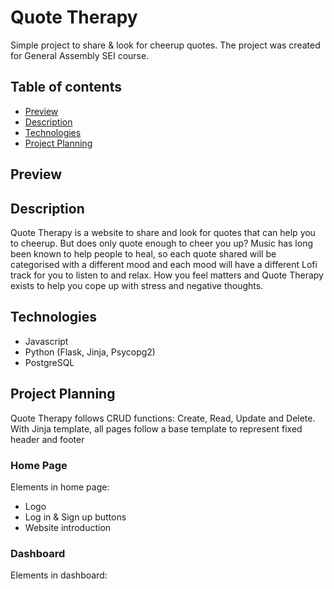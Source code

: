 # Quote Therapy
Simple project to share & look for cheerup quotes. The project was created for General Assembly SEI course.

## Table of contents
* [Preview](#preview)
* [Description](#description)
* [Technologies](#technologies)
* [Project Planning](#project-planning)


## Preview

## Description
Quote Therapy is a website to share and look for quotes that can help you to cheerup. But does only quote enough to cheer you up? Music has long been known to help people to heal, so each quote shared will be categorised with a different mood and each mood will have a different Lofi track for you to listen to and relax. How you feel matters and Quote Therapy exists to help you cope up with stress and negative thoughts.

## Technologies
* Javascript
* Python (Flask, Jinja, Psycopg2)
* PostgreSQL

## Project Planning
Quote Therapy follows CRUD functions: Create, Read, Update and Delete. With Jinja template, all pages follow a base template to represent fixed header and footer
### Home Page
Elements in home page:
* Logo
* Log in & Sign up buttons
* Website introduction

### Dashboard
Elements in dashboard:



